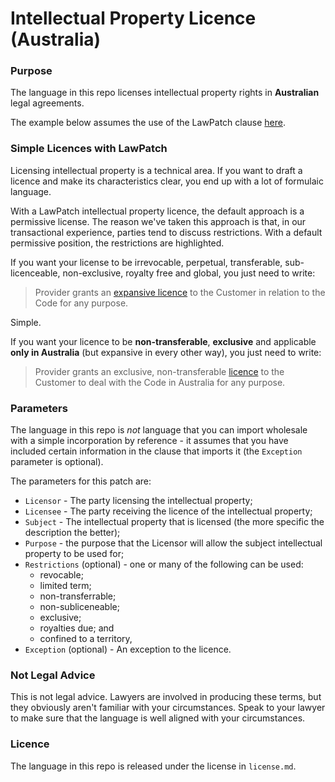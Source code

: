 # Intellectual Property Licence (Australia)

### Purpose

The language in this repo licenses intellectual property rights in **Australian** legal agreements.

The example below assumes the use of the LawPatch clause <a href="https://github.com/lawpatch/lawpatch-docs" target="_blank">here</a>.

### Simple Licences with LawPatch

Licensing intellectual property is a technical area.  If you want to draft a licence and make its characteristics clear, you end up with a lot of formulaic language.  

With a LawPatch intellectual property licence, the default approach is a permissive license.  The reason we've taken this approach is that, in our transactional experience, parties tend to discuss restrictions.  With a default permissive position, the restrictions are highlighted.

If you want your license to be irrevocable, perpetual, transferable, sub-licenceable, non-exclusive, royalty free and global, you just need to write:

> Provider grants an <a href="" target="_blank">expansive licence</a> to the Customer in relation to the Code for any purpose.

Simple.

If you want your licence to be **non-transferable**, **exclusive** and applicable **only in Australia** (but expansive in every other way), you just need to write:

> Provider grants an exclusive, non-transferable <a href="" target="_blank">licence</a> to the Customer to deal with the Code in Australia for any purpose.

### Parameters

The language in this repo is *not* language that you can import wholesale with a simple incorporation by reference - it assumes that you have included certain information in the clause that imports it (the `Exception` parameter is optional).

The parameters for this patch are:

- `Licensor` - The party licensing the intellectual property;
- `Licensee` - The party receiving the licence of the intellectual property;
- `Subject` - The intellectual property that is licensed (the more specific the description the better);
- `Purpose` - the purpose that the Licensor will allow the subject intellectual property to be used for;
- `Restrictions` (optional) - one or many of the following can be used:
    - revocable;
    - limited term;
    - non-transferrable;
    - non-subliceneable;
    - exclusive;
    - royalties due; and
    - confined to a territory,
- `Exception` (optional) - An exception to the licence.

### Not Legal Advice

This is not legal advice.  Lawyers are involved in producing these terms, but they obviously aren't familiar with your circumstances.  Speak to your lawyer to make sure that the language is well aligned with your circumstances.

### Licence

The language in this repo is released under the license in `license.md`.

